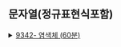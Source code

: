 ## 문자열(정규표현식포함)
<details>
<summary>
<a href="_9342.java">9342- 염색체 (60분)</a>
</summary> 
<ul>
<li>풀이방법<ul>
<li>문자의 중복을 제거해서 문자열을 검사한 방법을 선택했다.</li>
</ul>
</li>
<li>어려웠던점<ul>
<li>if 문이 중복되어서 그점이 가장 요구조건을 맞추기 까다로웠다,</li>
</ul>
</li>
<li>배운점<ul>
<li>다른사람을 풀이방법을 봤는데 문자열의 경우 정규 표현식을 사용하는 방법을 보았다.</li>
<li>&quot;[A-F]?A+F+C+[A-F]&quot; 이런식으로 하면 간단하게 풀이가 가능하더라</li>
</ul>
</li>
</ul>






</details>